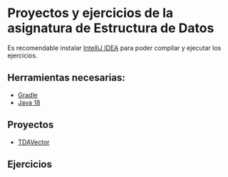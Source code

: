 # Proyectos y ejercicios de la asignatura de Estructura de Datos
Es recomendable instalar [IntelliJ IDEA](https://www.jetbrains.com/idea/) para poder compilar y ejecutar los ejercicios.
## Herramientas necesarias:
* [Gradle](https://gradle.org/)
* [Java 18](https://www.oracle.com/java/technologies/javase-jdk18-downloads.html)

## Proyectos

* [TDAVector](./TDAVector/README.md)

## Ejercicios
